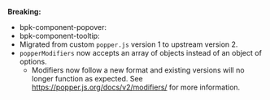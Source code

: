 **Breaking:**
 - bpk-component-popover:
 - bpk-component-tooltip:
  - Migrated from custom `popper.js` version 1 to upstream version 2.
  - `popperModifiers` now accepts an array of objects instead of an object of options.
    - Modifiers now follow a new format and existing versions will no longer function as expected. See https://popper.js.org/docs/v2/modifiers/ for more information.